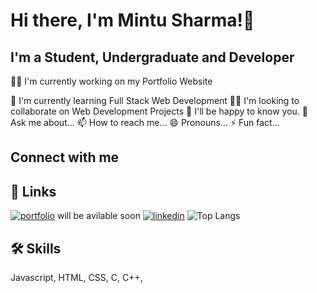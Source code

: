 # Hi there, I'm Mintu Sharma!👋

## I'm a Student, Undergraduate and Developer

👩‍💻 I'm currently working on my Portfolio Website

🧠 I'm currently learning Full Stack Web Development
👯‍♀️ I'm looking to collaborate on Web Development Projects
🤔 I'll be happy to know you.
💬 Ask me about...
📫 How to reach me...
😄 Pronouns...
⚡️ Fun fact...
## Connect with me
## 🔗 Links
[![portfolio](https://img.shields.io/badge/my_portfolio-000?style=for-the-badge&logo=ko-fi&logoColor=white)](#) will be avilable soon
[![linkedin](https://img.shields.io/badge/linkedin-0A66C2?style=for-the-badge&logo=linkedin&logoColor=white)](https://www.linkedin.com/in/mintusharmaghy/)
![Top Langs](https://github-readme-stats.vercel.app/api/top-langs/?username=mks42814&theme=tokyonight)
## 🛠 Skills
Javascript, HTML, CSS, C, C++, 
<!---
mks42814/mks42814 is a ✨ special ✨ repository because its `README.md` (this file) appears on your GitHub profile.
You can click the Preview link to take a look at your changes.
--->
